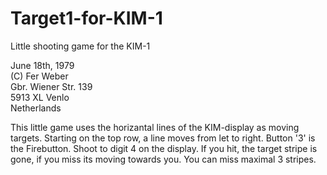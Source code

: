 # Target1-for-KIM-1

Little shooting game for the KIM-1

June 18th, 1979<br>
(C) Fer Weber<br>
    Gbr. Wiener Str. 139<br>
    5913 XL Venlo<br>
    Netherlands<br>

This little game uses the horizantal lines of the KIM-display as moving targets. Starting on the top row, a line moves from let to right. Button '3' is the Firebutton. Shoot to digit 4 on the display. If you hit, the target stripe is gone, if you miss its moving towards you. You can miss maximal 3 stripes.

